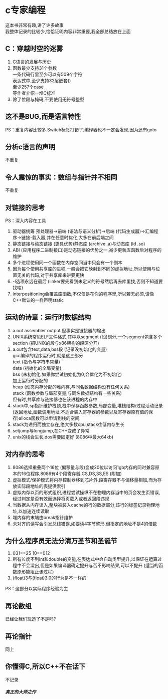 # c专家编程
这本书非常有趣,讲了许多故事  
我整体记录的比较少,恰恰证明内容非常重要,我全部总结放在上面
## C：穿越时空的迷雾

1. C语言的发展与历史
2. 函数最少支持31个参数  
一条代码行里至少可以有509个字符  
表达式中,至少支持32层嵌套()  
至少257个case  
等作者介绍一堆C标准
3. 除了位段与掩码,不要使用无符号整型

## 这不是BUG,而是语言特性

PS：重复内容比较多
Switch标签打错了,编译器也不一定会发现,因为还有goto

## 分析c语言的声明

不重复

## 令人震惊的事实：数组与指针并不相同
不重复

## 对链接的思考

PS：深入内容在工具

1. 驱动器统筹 预处理器->前端 (语法与语义分析)->后端 (代码生成器)->汇编程序->链接-载入器,并在任意时优化,大多在前后端之间
2. 静态链接与动态链接 (更具优势)静态库 (archive .a)与动态库 (ld .so)
3. ABI (应用程序二进制接口)是动态链接的优势之一,减少更新库函数后对程序的维护
4. 多个进程使用同一个函数在内存空间当中只会有一个副本
5. 因为每个使用共享库的进程,一般会把它映射到不同的虚拟地址,所以使用与位置无关的代码,对于共享库来讲要更快
6. -l选项永远在最后 (linker要先看到未定义的符号然后再去库里找,否则不知道要找啥)
7. interpositioning会覆盖库函数,不仅仅是在你的程序里,所以若无必须,请像C++默认的一样声明static

## 运动的诗章：运行时数据结构

1. a.out assembler output 但事实是链接器的输出
2. UNIX系统常见ELF文件格式,其中以segment (段)划分,一个segment包含多个section (把UNIX的段与x86架构的段区分开)
3. a.out包含text,data,bss段 (记录没初始化的变量)  
gcc编译的程序运行时,就是这三部分  
text (指令与字符串常量)  
data (初始化的全局变量)  
bss (未初始化,如果你尝试初始化为0,会优化为不初始化)  
加上运行时分配的  
heap (动态内存分配的堆内存,与同名数据结构没有任何关系)  
stack  (函数参数与局部变量,与同名数据结构有一些关系)  
但有时,共享库与链接器也在该进程的内存中  
4. stack中,sp指针维护栈顶,栈中保存函数参数,局部变量,堆栈结构/过程活动记录 (返回地址,函数调用地址,不适合装入寄存器的参数以及寄存器原有值的保存)alloca函数可以申请到栈的空间
5. stack为递归而独立存在,绝大多数cpu,stack往低内存生长
6. setjump与longjump,在C++变成了异常
7. unix的栈会生长,dos需要固定好 (8086中最大64kb)

## 对内存的思考
1. 8086选择重叠两个16位 (偏移量与段)变成20位以访问1gb内存的同时兼容原本的16位程序,8086有4个段寄存器,CS,DS,SS,ES (附加)
2. 虚拟模式/保护模式将内存控制器移到芯片外,段寄存器不与偏移量相加,而为存放实际段地址的表提供索引
3. 虚拟内存以页的形式组织,进程尝试操纵不在物理内存当中的页会发生页错误,经过判定是否有效而选择将页载入或者返回段违规
4. 当数据从内存读入,整块被装入cache的行的数据部分,该行的标签记录物理地址,以加速连续读取
5. 堆内存的末端由break指针维护
6. 未对齐的读写会引发总线错误,如要读4字节整形,但指定的地址不是4的倍数

## 为什么程序员无法分清万圣节和圣诞节
1. 031==25 10==012
2. 所有长度不到int和double的变量,在表达式中会自动类型提升,以保证在运算过程中不会溢出,但是如果编译器确定提升与否不影响结果,可以不提升 (适当的函数原形能阻止该过程)
3. (float)3与(float)3.0的行为是不一样的

PS：这部分以实际程序经验为主

## 再论数组

已经让我们玩透了不是吗?

## 再论指针

同上

## 你懂得C,所以C++不在话下

不记录

#### _真正的大师之作_